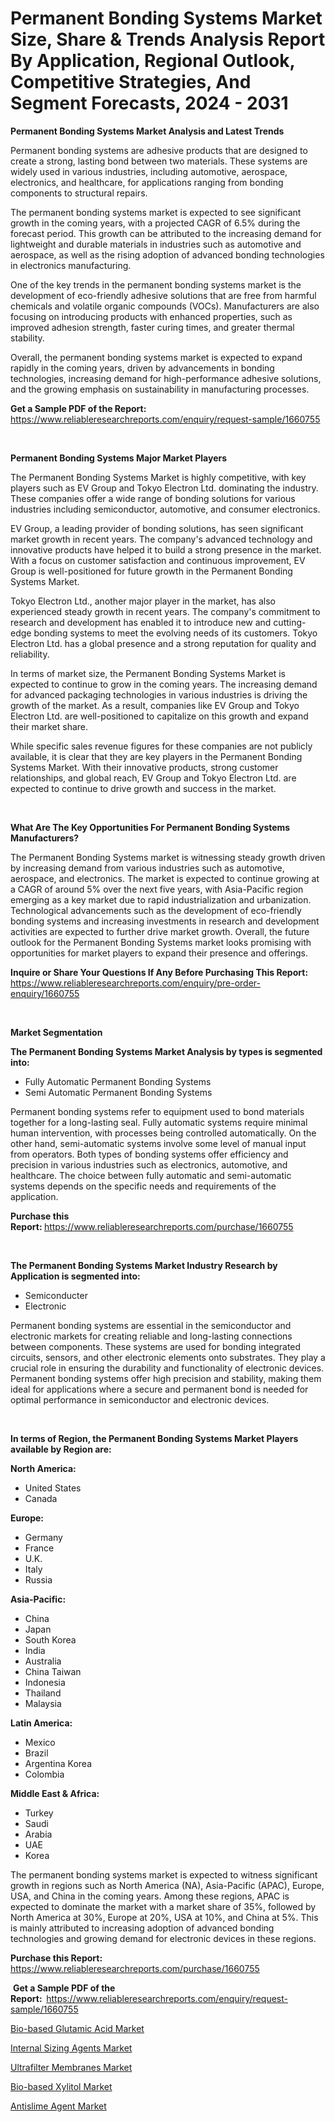 <p><h1>Permanent Bonding Systems Market Size, Share & Trends Analysis Report By Application, Regional Outlook, Competitive Strategies, And Segment Forecasts, 2024 - 2031</h1></p><p><strong>Permanent Bonding Systems Market Analysis and Latest Trends</strong></p>
<p><p>Permanent bonding systems are adhesive products that are designed to create a strong, lasting bond between two materials. These systems are widely used in various industries, including automotive, aerospace, electronics, and healthcare, for applications ranging from bonding components to structural repairs.</p><p>The permanent bonding systems market is expected to see significant growth in the coming years, with a projected CAGR of 6.5% during the forecast period. This growth can be attributed to the increasing demand for lightweight and durable materials in industries such as automotive and aerospace, as well as the rising adoption of advanced bonding technologies in electronics manufacturing.</p><p>One of the key trends in the permanent bonding systems market is the development of eco-friendly adhesive solutions that are free from harmful chemicals and volatile organic compounds (VOCs). Manufacturers are also focusing on introducing products with enhanced properties, such as improved adhesion strength, faster curing times, and greater thermal stability.</p><p>Overall, the permanent bonding systems market is expected to expand rapidly in the coming years, driven by advancements in bonding technologies, increasing demand for high-performance adhesive solutions, and the growing emphasis on sustainability in manufacturing processes.</p></p>
<p><strong>Get a Sample PDF of the Report:&nbsp;</strong> <a href="https://www.reliableresearchreports.com/enquiry/request-sample/1660755">https://www.reliableresearchreports.com/enquiry/request-sample/1660755</a></p>
<p>&nbsp;</p>
<p><strong>Permanent Bonding Systems Major Market Players</strong></p>
<p><p>The Permanent Bonding Systems Market is highly competitive, with key players such as EV Group and Tokyo Electron Ltd. dominating the industry. These companies offer a wide range of bonding solutions for various industries including semiconductor, automotive, and consumer electronics.</p><p>EV Group, a leading provider of bonding solutions, has seen significant market growth in recent years. The company's advanced technology and innovative products have helped it to build a strong presence in the market. With a focus on customer satisfaction and continuous improvement, EV Group is well-positioned for future growth in the Permanent Bonding Systems Market.</p><p>Tokyo Electron Ltd., another major player in the market, has also experienced steady growth in recent years. The company's commitment to research and development has enabled it to introduce new and cutting-edge bonding systems to meet the evolving needs of its customers. Tokyo Electron Ltd. has a global presence and a strong reputation for quality and reliability.</p><p>In terms of market size, the Permanent Bonding Systems Market is expected to continue to grow in the coming years. The increasing demand for advanced packaging technologies in various industries is driving the growth of the market. As a result, companies like EV Group and Tokyo Electron Ltd. are well-positioned to capitalize on this growth and expand their market share.</p><p>While specific sales revenue figures for these companies are not publicly available, it is clear that they are key players in the Permanent Bonding Systems Market. With their innovative products, strong customer relationships, and global reach, EV Group and Tokyo Electron Ltd. are expected to continue to drive growth and success in the market.</p></p>
<p>&nbsp;</p>
<p><strong>What Are The Key Opportunities For Permanent Bonding Systems Manufacturers?</strong></p>
<p><p>The Permanent Bonding Systems market is witnessing steady growth driven by increasing demand from various industries such as automotive, aerospace, and electronics. The market is expected to continue growing at a CAGR of around 5% over the next five years, with Asia-Pacific region emerging as a key market due to rapid industrialization and urbanization. Technological advancements such as the development of eco-friendly bonding systems and increasing investments in research and development activities are expected to further drive market growth. Overall, the future outlook for the Permanent Bonding Systems market looks promising with opportunities for market players to expand their presence and offerings.</p></p>
<p><strong>Inquire or Share Your Questions If Any Before Purchasing This Report:</strong> <a href="https://www.reliableresearchreports.com/enquiry/pre-order-enquiry/1660755">https://www.reliableresearchreports.com/enquiry/pre-order-enquiry/1660755</a></p>
<p>&nbsp;</p>
<p><strong>Market Segmentation</strong></p>
<p><strong>The Permanent Bonding Systems Market Analysis by types is segmented into:</strong></p>
<p><ul><li>Fully Automatic Permanent Bonding Systems</li><li>Semi Automatic Permanent Bonding Systems</li></ul></p>
<p><p>Permanent bonding systems refer to equipment used to bond materials together for a long-lasting seal. Fully automatic systems require minimal human intervention, with processes being controlled automatically. On the other hand, semi-automatic systems involve some level of manual input from operators. Both types of bonding systems offer efficiency and precision in various industries such as electronics, automotive, and healthcare. The choice between fully automatic and semi-automatic systems depends on the specific needs and requirements of the application.</p></p>
<p><strong>Purchase this Report:&nbsp;</strong><a href="https://www.reliableresearchreports.com/purchase/1660755">https://www.reliableresearchreports.com/purchase/1660755</a></p>
<p>&nbsp;</p>
<p><strong>The Permanent Bonding Systems Market Industry Research by Application is segmented into:</strong></p>
<p><ul><li>Semiconducter</li><li>Electronic</li></ul></p>
<p><p>Permanent bonding systems are essential in the semiconductor and electronic markets for creating reliable and long-lasting connections between components. These systems are used for bonding integrated circuits, sensors, and other electronic elements onto substrates. They play a crucial role in ensuring the durability and functionality of electronic devices. Permanent bonding systems offer high precision and stability, making them ideal for applications where a secure and permanent bond is needed for optimal performance in semiconductor and electronic devices.</p></p>
<p>&nbsp;</p>
<p><strong>In terms of Region, the Permanent Bonding Systems Market Players available by Region are:</strong></p>
<p>
    <p> <strong> North America: </strong>
        <ul>
            <li>United States</li>
            <li>Canada</li>
        </ul>
        </p> 
    <p> <strong> Europe: </strong>
        <ul>
            <li>Germany</li>
            <li>France</li>
            <li>U.K.</li>
            <li>Italy</li>
            <li>Russia</li>
        </ul>
        </p> 
    <p> <strong> Asia-Pacific: </strong>
        <ul>
            <li>China</li>
            <li>Japan</li>
            <li>South Korea</li>
            <li>India</li>
            <li>Australia</li>
            <li>China Taiwan</li>
            <li>Indonesia</li>
            <li>Thailand</li>
            <li>Malaysia</li>
        </ul>
        </p> 
    <p> <strong> Latin America: </strong>
        <ul>
            <li>Mexico</li>
            <li>Brazil</li>
            <li>Argentina Korea</li>
            <li>Colombia</li>
        </ul>
        </p> 
    <p> <strong> Middle East & Africa: </strong>
        <ul>
            <li>Turkey</li>
            <li>Saudi</li>
            <li>Arabia</li>
            <li>UAE</li>
            <li>Korea</li>
        </ul>
    </p>
    </p>
<p><p>The permanent bonding systems market is expected to witness significant growth in regions such as North America (NA), Asia-Pacific (APAC), Europe, USA, and China in the coming years. Among these regions, APAC is expected to dominate the market with a market share of 35%, followed by North America at 30%, Europe at 20%, USA at 10%, and China at 5%. This is mainly attributed to increasing adoption of advanced bonding technologies and growing demand for electronic devices in these regions.</p></p>
<p><strong>Purchase this Report: </strong><a href="https://www.reliableresearchreports.com/purchase/1660755">https://www.reliableresearchreports.com/purchase/1660755</a></p>
<p>&nbsp;<strong>Get a Sample PDF of the Report:&nbsp;&nbsp;</strong><a href="https://www.reliableresearchreports.com/enquiry/request-sample/1660755">https://www.reliableresearchreports.com/enquiry/request-sample/1660755</a></p>
<p><strong></strong></p>
<p><p><a href="https://github.com/beatblasta/Market-Research-Report-List-2/blob/main/bio-based-glutamic-acid-market.md">Bio-based Glutamic Acid Market</a></p><p><a href="https://zircon-bluebell-299.notion.site/Internal-Sizing-Agents-Market-Size-Growing-and-Forecasted-for-period-from-2024-2031-and-provides-c-ffc0f2c563dc4947b859cb1314647f44">Internal Sizing Agents Market</a></p><p><a href="https://view.publitas.com/reportprime-1/ultrafilter-membranes-market-size-evaluating-its-market-trends-growth-and-projections-2024-2031/">Ultrafilter Membranes Market</a></p><p><a href="https://github.com/angelajermaine/Market-Research-Report-List-2/blob/main/bio-based-xylitol-market.md">Bio-based Xylitol Market</a></p><p><a href="https://scarlet-rocket-c63.notion.site/Antislime-Agent-Market-Research-Report-Unlocks-Analysis-on-the-Market-Financial-Status-Market-Size--70a7105bee554f30aacb3c63b04835a1">Antislime Agent Market</a></p></p>